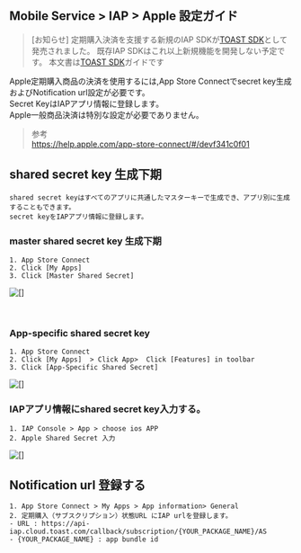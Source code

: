 ## Mobile Service > IAP > Apple 設定ガイド

> [お知らせ]
> 定期購入決済を支援する新規のIAP SDKが[TOAST SDK](http://docs.toast.com/ja/TOAST/ja/toast-sdk/overview/)として発売されました。
> 既存IAP SDKはこれ以上新規機能を開発しない予定です。
> 本文書は[TOAST SDK](http://docs.toast.com/ja/TOAST/ja/toast-sdk/overview/)ガイドです

Apple定期購入商品の決済を使用するには,App Store Connectでsecret key生成およびNotification url設定が必要です。<br>
Secret KeyはIAPアプリ情報に登録します。<br>
Apple一般商品決済は特別な設定が必要でありません。




> 参考<br>
> https://help.apple.com/app-store-connect/#/devf341c0f01

## shared secret key 生成下期
```
shared secret keyはすべてのアプリに共通したマスターキーで生成でき、アプリ別に生成することもできます。
secret keyをIAPアプリ情報に登録します。
```

### master shared secret key 生成下期
```
1. App Store Connect
2. Click [My Apps] 
3. Click [Master Shared Secret]
```
![[]](http://static.toastoven.net/prod_iap/iap-console-apple-shared-key-1.png)

<br>

### App-specific shared secret key
```
1. App Store Connect
2. Click [My Apps]  > Click App>  Click [Features] in toolbar
3. Click [App-Specific Shared Secret]
```
![[]](http://static.toastoven.net/prod_iap/iap-console-apple-shared-key-2.png)


### IAPアプリ情報にshared secret key入力する。
```
1. IAP Console > App > choose ios APP
2. Apple Shared Secret 入力
```
![[]](http://static.toastoven.net/prod_iap/iap-console-apple-edit.png)



## Notification url 登録する
```
1. App Store Connect > My Apps > App information> General
2. 定期購入（サブスクリプション）状態URL にIAP urlを登録します。
- URL : https://api-iap.cloud.toast.com/callback/subscription/{YOUR_PACKAGE_NAME}/AS
- {YOUR_PACKAGE_NAME} : app bundle id
```


